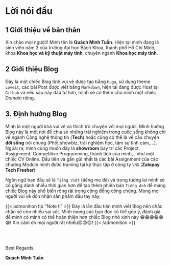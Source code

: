 # Lời nói đầu


## 1 Giới thiệu về bản thân

Xin chào mọi người!! Mình tên là **Quách Minh Tuấn**. Hiện tại mình đang là sinh viên năm 3 của trường đại học Bách Khoa, thành phố Hồ Chí Minh, khoa **Khoa học và kỹ thuật máy tính**, chuyên ngành **Khoa học máy tính**. 

<!--more-->
## 2 Giới thiệu Blog
Đây là một chiếc Blog tĩnh vui vẻ được tạo bằng `Hugo`, sử dụng theme `Loveit`, các bài Post được viết bằng `Markdown`, hiện tại đang được Host tại `Github` và nếu sau này đầu tư hơn, mình sẽ có thêm cho mình một chiếc *Domain* riêng.

## 3. Định hướng Blog
Mình là một người khá vui vẻ và thích trò chuyện với mọi người. Mình hướng Blog này là một nơi để chia sẻ những trải nghiệm trong cuộc sống không chỉ về ngành Công nghệ thông tin (**Tech**) hoặc cũng có thể là về câu chuyện **đời sống** nói chung (Phốt showbiz, trải nghiệm học, tâm sự tình cảm,...). Ngoài ra, mình cũng muốn đây là **showroom** bày trí các Project, Assignment, Competitive Programming, thành tích của mình,.. như một chiếc CV Online. Đầu tiên và gần gũi nhất là các bài Assignment của các chương Module mình được training tại kỳ thực tập ở công ty `VNG` (**Zalopay Tech Fresher**)

Ngôn ngữ ban đầu sẽ là `Tiếng Việt` (tiếng mẹ đẻ) và trong tương lai mình sẽ cố gắng dành nhiều thời gian hơn để tạo thêm phiên bản `Tiếng Anh` để mang chiếc Blog này phổ biến rộng rãi trong cộng đồng công chúng. Mong mọi người vui vẻ đón nhận sản phẩm đầu tay này.


{{< admonition tip "Note tí" >}}
Đây là lần đầu tiên mình viết Blog nên chắc chắn sẽ còn nhiều sai sót. Mình mong các bạn đọc có thể góp ý, đánh giá để mình có mình có thể hoàn thiện hơn chiếc Blog nhỏ xinh này 😁😁😁😁😁😁! Xin cảm ơn mọi người rất nhiều😍😍😍!
{{< /admonition >}}


<br>  
<br>

Best Regards,  

**Quách Minh Tuấn**




